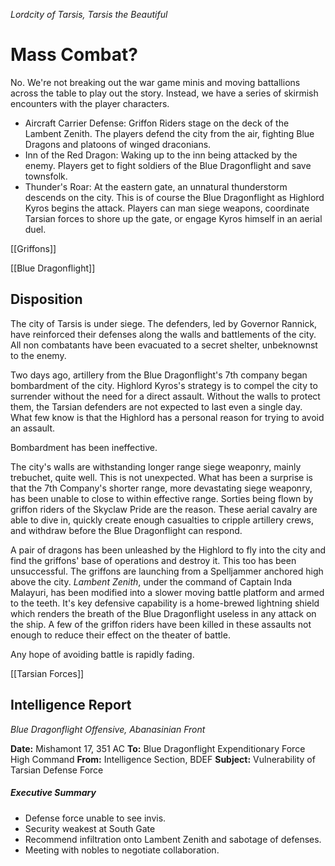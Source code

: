 *Lordcity of Tarsis, Tarsis the Beautiful*
# Mass Combat?
No. We're not breaking out the war game minis and moving battallions across the table to play out the story. Instead, we have a series of skirmish encounters with the player characters. 

- Aircraft Carrier Defense: Griffon Riders stage on the deck of the Lambent Zenith. The players defend the city from the air, fighting Blue Dragons and platoons of winged draconians.
- Inn of the Red Dragon: Waking up to the inn being attacked by the enemy. Players get to fight soldiers of the Blue Dragonflight and save townsfolk.
- Thunder's Roar: At the eastern gate, an unnatural thunderstorm descends on the city. This is of course the Blue Dragonflight as Highlord Kyros begins the attack. Players can man siege weapons, coordinate Tarsian forces to shore up the gate, or engage Kyros himself in an aerial duel.

[[Griffons]]

[[Blue Dragonflight]]

## Disposition
The city of Tarsis is under siege. The defenders, led by Governor Rannick, have reinforced their defenses along the walls and battlements of the city. All non combatants have been evacuated to a secret shelter, unbeknownst to the enemy.

Two days ago, artillery from the Blue Dragonflight's 7th company began bombardment of the city. Highlord Kyros's strategy is to compel the city to surrender without the need for a direct assault. Without the walls to protect them, the Tarsian defenders are not expected to last even a single day. What few know is that the Highlord has a personal reason for trying to avoid an assault.

Bombardment has been ineffective. 

The city's walls are withstanding longer range siege weaponry, mainly trebuchet, quite well. This is not unexpected. What has been a surprise is that the 7th Company's shorter range, more devastating siege weaponry, has been unable to close to within effective range. Sorties being flown by griffon riders of the Skyclaw Pride are the reason. These aerial cavalry are able to dive in, quickly create enough casualties to cripple artillery crews, and withdraw before the Blue Dragonflight can respond.

A pair of dragons has been unleashed by the Highlord to fly into the city and find the griffons' base of operations and destroy it. This too has been unsuccessful. The griffons are launching from a Spelljammer anchored high above the city. *Lambent Zenith*, under the command of Captain Inda Malayuri, has been modified into a slower moving battle platform and armed to the teeth. It's key defensive capability is a home-brewed lightning shield which renders the breath of the Blue Dragonflight useless in any attack on the ship. A few of the griffon riders have been killed in these assaults not enough to reduce their effect on the theater of battle.

Any hope of avoiding battle is rapidly fading.

[[Tarsian Forces]]

## Intelligence Report
*Blue Dragonflight Offensive, Abanasinian Front*

**Date:** Mishamont 17, 351 AC
**To:** Blue Dragonflight Expenditionary Force High Command
**From:** Intelligence Section, BDEF
**Subject:** Vulnerability of Tarsian Defense Force
##### Executive Summary
- Defense force unable to see invis.
- Security weakest at South Gate
- Recommend infiltration onto Lambent Zenith and sabotage of defenses.
- Meeting with nobles to negotiate collaboration.






